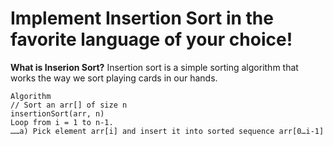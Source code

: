 # Implement Insertion Sort in the favorite language of your choice!

**What is Inserion Sort?**
Insertion sort is a simple sorting algorithm that works the way we sort playing cards in our hands.
```
Algorithm
// Sort an arr[] of size n
insertionSort(arr, n)
Loop from i = 1 to n-1.
……a) Pick element arr[i] and insert it into sorted sequence arr[0…i-1]
```